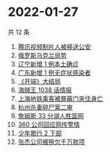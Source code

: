 # 2022-01-27

共 12 条

<!-- BEGIN -->
<!-- 最后更新时间 Thu Jan 27 2022 00:17:20 GMT+0800 (China Standard Time) -->

1. [腾讯视频制片人被移送公安](https://www.zhihu.com/search?q=腾讯视频制片人)
1. [俄罗斯乌克兰局势](https://www.zhihu.com/search?q=俄罗斯乌克兰)
1. [辽宁新增 1 例本土确诊](https://www.zhihu.com/search?q=辽宁新增)
1. [广东新增 1 例无症状感染者](https://www.zhihu.com/search?q=广东新增)
1. [《开端》大结局](https://www.zhihu.com/search?q=开端大结局)
1. [海贼王 1038 话情报](https://www.zhihu.com/search?q=海贼王)
1. [上海地铁乘客被屏蔽门夹住身亡](https://www.zhihu.com/search?q=上海地铁)
1. [杭州杀妻碎尸案二审](https://www.zhihu.com/search?q=杭州杀妻碎尸案)
1. [詹姆斯 33 分湖人胜篮网](https://www.zhihu.com/search?q=湖人)
1. [360 公司回应网传警情](https://www.zhihu.com/search?q=360)
1. [少年歌行 2 下部](https://www.zhihu.com/search?q=少年歌行)
1. [张杰公司被拖欠千万款项](https://www.zhihu.com/search?q=张杰公司)

<!-- END -->
